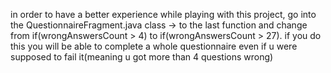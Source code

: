 in order to have a better experience while playing with this project, go into the QuestionnaireFragment.java class -> to the last function and change from if(wrongAnswersCount > 4) to if(wrongAnswersCount > 27). if you do this you will be able to complete a whole questionnaire even if u were supposed to fail it(meaning u got more than 4 questions wrong)
